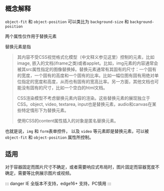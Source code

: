 <objectTemp/>

## 概念解释
`object-fit` 和 `object-position` 可以类比为 `background-size` 和 `background-position`

两个属性仅作用于替换元素

替换元素是指

> 其内容不受CSS视觉格式化模型（中文释义参见这里）控制的元素，比如image, 嵌入的文档(iframe之类)或者applet。比如，img元素的内容通常会被其src属性指定的图像替换掉。替换元素通常有其固有的尺寸：一个固有的宽度，一个固有的高度和一个固有的比率。比如一幅位图有固有用绝对单位指定的宽度和高度，从而也有固有的宽高比率。另一方面，其他文档也可能没有固有的尺寸，比如一个空白的html文档。
>
> CSS渲染模型不考虑替换元素内容的渲染。这些替换元素的展现独立于CSS。object, video, textarea, input也是替换元素，audio和canvas在某些特定情形下为替换元素。
>
>  使用CSS的content属性插入的对象是匿名替换元素。

也就是说，`img` 和 `form`表单控件， 以及 `video` 等元素即是替换元素，可以被 `object-fit` 和 `object-position` 属性所控制。


## 适用

对于容器固定而图片尺寸不确定，或者需要响应式布局时，图片固定而容器宽度不确定，需要等比例展示图片或视频。

::: danger
IE 全版本不支持，edge16+ 支持，PC慎用
:::


